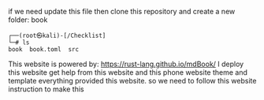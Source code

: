if we need update this file then clone this repository and create a new folder: book

```
┌──(root㉿kali)-[/Checklist]
└─# ls                                                                  book  book.toml  src

```
This website is powered by: https://rust-lang.github.io/mdBook/
I deploy this website get help from this website and this phone website theme and template everything provided this website. so we need to follow this website instruction to make this
